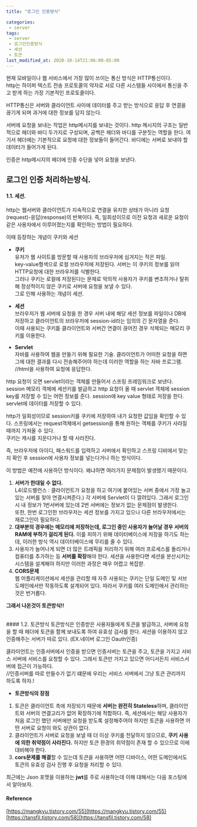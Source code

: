 ```yaml
---
title: "로그인 인증방식"

categories:
 - server
tags:
 - server
 - 로그인인증방식
 - 세션
 - 토큰
last_modified_at: 2020-10-14T21:06:00-05:00
---
```

현재 모바일이나 웹 서비스에서 가장 많이 쓰이는 통신 방식은 HTTP통신이다.  
http는 하이퍼 텍스트 전송 프로토콜의 약자로 서로 다른 시스템들 사이에서 통신을 주고 받게 하는 가장 기본적인 프로토콜이다.  


HTTP통신은 서버와 클라이언트 사이에 데이터를 주고 받는 방식으로 응답 후 연결을 끊기게 되며 과거에 대한 정보를 담지 않는다.  


서버에 요청을 보내는 작업은 http메시지를 보내는 것이다. http 메시지의 구조는 일반적으로 헤더와 바디 두가지로 구성되며, 공백은 헤더와 바디를 구분짓는 역할을 한다. 여기서 헤더에는 기본적으로 요청에 대한 정보들이 들어간다. 바디에는 서버로 보내야 할 데이터가 들어가게 된다.  


인증은 http메시지의 헤더에 인증 수단을 넣어 요청을 보낸다.  


## 로그인 인증 처리하는방식.
#### 1.1. 세션.  
http는 웹서버와 클라이언트가 지속적으로 연결을 유지한 상태가 아니라 요청(request)-응답(response)의 반복이다. 즉, 일회성이므로 이전 요청과 새로운 요청이 같은 사용자에서 이루어졌는지를 확인하는 방법이 필요하다.


이때 등장하는 개념이 쿠키와 세션  
* **쿠키**  
유저가 웹 사이트를 방문할 때 사용자의 브라우저에 심겨지는 작은 파일.  
key-value형색으로 로컬 브라우저에 저장된다. 서버는 이 쿠키의 정보를 읽어 HTTP요청에 대한 브라우저를 식별한다.  
그러나 쿠키는 로컬에 저장된다는 문제로 악의적 사용자가 쿠키를 변조하거나 탈취해 정상적이지 않은 쿠키로 서버에 요청을 보낼 수 있다.  
그로 인해 사용하는 개념이 세션.  

* **세션**  
브라우저가 웹 서버에 요청을 한 경우 서버 내에 해당 세션 정보를 파일이나 DB에 저장하고 클라이언트의 브라우저에 session-id라는 임의의 긴 문자열을 준다.  
이때 사용되는 쿠키틑 클라이언트와 서버간 연결이 끊어진 경우 삭제되는 메모리 쿠키를 이용한다.  

* **Servlet**  
자바를 사용하여 웹을 만들기 위해 필요한 기술. 클라이언트가 어떠한 요청을 하면 그에 대한 결과를 다시 전송해주어야 하는데 이러한 역할을 하는 자바 프로그램.  
//html을 사용하여 요청에 응답한다.   

http 요청이 오면 servlet이라는 객체를 만들어서 스프링 프레임워크로 보낸다.
session 메모리 객체에 세션키를 발급하고 http 요청이 올 때 servlet 객체에 session key를 저장할 수 있는 어떤 정보를 준다. session에 key value 형태로 저장을 한다. servlet에 데이터를 저장할 수 있다.  


http가 일회성이므로 session키를 쿠키에 저장하여 내가 요청한 값임을 확인할 수 있다.
스프링에서는 request객체에서 getsession을 통해 원하는 객체를 쿠키가 사라질 때까지 가져올 수 있다.  
쿠키는 캐시를 지운다거나 할 때 사라진다.  


즉, 브라우저에 아이디, 패스워드를 입력하고 서버에서 확인하고 스프링 디비에서 맞는지 확인 후 session에 사용자 정보를 넣는다거나 하는 방식이다.  

이 방법은 예전에 사용하던 방식이다. 왜냐하면 여러가지 문제점이 발생했기 때문이다.  
1. **서버가 한대일 수 없다.**   
L4(로드밸런스 : 클라이언트가 요청을 하고 여기에 붙어있는 서버 중에서 가장 놀고 있는 서버를 찾아 연결시켜준다.) 각 서버에 Servlet이 다 깔려있다. 그래서 로그인 시 내 정보가 1번서버에 있는데 2번 서버에는 정보가 없는 문제점이 발생한다.  
또한, 한번 로그인한 브라우저는 세션 정보를 가지고 있으나 다른 브라우저에서는 재로그인이 필요하다.   
2. **대부분의 경우에는 메모리에 저장하는데, 로그인 중인 사용자가 늘어날 경우 서버의 RAM에 부하가 걸리게 된다.**   이를 피하기 위해 데이터베이스에 저장을 하기도 하는데, 이러한 방식 역시 데이터베이스에 무리를 줄 수 있다.  
3. 사용자가 늘어나게 되면 더 많은 트래픽을 처리하기 위해 여러 프로세스를 돌리거나 컴퓨터를 추가하는 등 **서버를 확장**해야 한다. 세션을 사용한다면 세션을 분산시키는 시스템을 설계해야 하지만 이러한 과정은 매우 어렵고 복잡핟.  
4. **CORS문제**  
웹 어플리케이션에서 세션을 관리할 때 자주 사용되는 쿠키는 단일 도메인 및 서브 도메인에서만 작동하도록 설계되어 있다. 따라서 쿠키를 여러 도메인에서 관리하는 것은 번거롭다.  



**그래서 나온것이 토큰방식!!**  


<br/>
#### 1.2. 토큰방식
토큰방식은 인증받은 사용자들에게 토큰을 발급하고, 서버에 요청을 할 때 헤더에 토큰을 함께 보내도록 하여 유효성 검사를 한다. 세션을 이용하지 않고 인증해주는 서버가 따로 있다. (EX.네이버 로그인 Oauth인증)  


클라이언트는 인증서버에서 인증을 받으면 인증서버는 토큰을 주고, 토큰을 가지고 서비스 서버에 서비스를 요청할 수 있다. 그래서 토큰만 가지고 있으면 어디서든지 서비스서버에 접근이 가능하다.  
//인증서버를 따로 만들수가 없기 떄문에 우리는 서비스 서버에서 그냥 토큰 관리까지 하도록 하자.!  

* **토큰방식의 장점**
1. 토큰은 클라이언트 측에 저장되기 때문에 **서버는 완전히 Stateless**하며, 클라이언트와 서버의 연결고리가 없어 확장하기에 적합하다.  즉, 세션에서는 해당 사용자가 처음 로그인 했던 서버에만 요청을 받도록 설정해주어야 하지만 토큰을 사용하면 어떤 서버로 요청이 와도 상관이 없다.  
2. 클라이언트가 서버로 요청을 보낼 때 더 이상 쿠키를 전달하지 않으므로, **쿠키 사용에 의한 취약점이 사라진다.**
하지만 토큰 환경의 취약점이 존재 할 수 있으므로 이에 대비해야 한다.  
3. **cors문제를 해결**할 수 있는데 토큰을 사용하면 어떤 디바이스, 어떤 도메인에서도 토큰의 유효성 검사 진행 후 요청을 처리할 수 있다.  



최근에는 Json 포맷을 이용하는 **jwt**를 주로 사용하는데 이해 대해서는 다음 포스팅에서 알아보자.




#### Reference
[https://mangkyu.tistory.com/55](https://mangkyu.tistory.com/55)  
[https://tansfil.tistory.com/58](https://tansfil.tistory.com/58)
